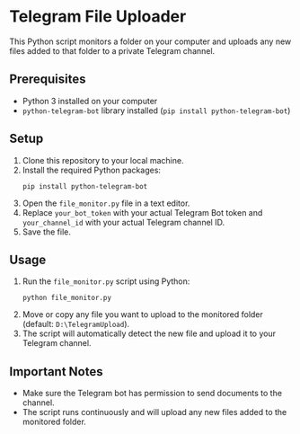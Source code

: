 # Telegram File Uploader

This Python script monitors a folder on your computer and uploads any new files added to that folder to a private Telegram channel.

## Prerequisites

- Python 3 installed on your computer
- `python-telegram-bot` library installed (`pip install python-telegram-bot`)

## Setup

1. Clone this repository to your local machine.
2. Install the required Python packages:
    ```
    pip install python-telegram-bot
    ```
3. Open the `file_monitor.py` file in a text editor.
4. Replace `your_bot_token` with your actual Telegram Bot token and `your_channel_id` with your actual Telegram channel ID.
5. Save the file.

## Usage

1. Run the `file_monitor.py` script using Python:
    ```
    python file_monitor.py
    ```
2. Move or copy any file you want to upload to the monitored folder (default: `D:\TelegramUpload`).
3. The script will automatically detect the new file and upload it to your Telegram channel.

## Important Notes

- Make sure the Telegram bot has permission to send documents to the channel.
- The script runs continuously and will upload any new files added to the monitored folder.


